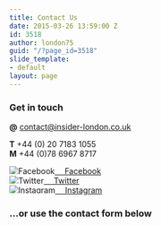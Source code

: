 ```yaml
---
title: Contact Us
date: 2015-03-26 13:59:00 Z
id: 3518
author: london75
guid: "/?page_id=3518"
slide_template:
- default
layout: page
---
```


### Get in touch

**@** [contact@insider-london.co.uk](mailto:contact@insider-london.co.uk)

**T** \+44 (0) 20 7183 1055 <br />
**M** \+44 (0)78 6967 8717


<p>
<a href="http://www.facebook.com/insiderlondon" target="_blank"><img src="/uploads/fb_icon_insider-blue_small.png" alt="Facebook" style="max-height:1em;"> &emsp;Facebook</a><br />
<a href="https://twitter.com/#!/insiderlondon" target="_blank"><img src="/uploads/twitter_icon_insider-blue_small.png" alt="Twitter" style="max-height:1em;"> &emsp;Twitter</a> <br />
<a href="https://www.instagram.com/insiderlondontours/" target="_blank"><img src="/uploads/instagram_icon_insider-blue_small.png" alt="Instagram" style="max-height:1em;">&emsp; Instagram</a> <br />
</p>

### ...or use the contact form below


